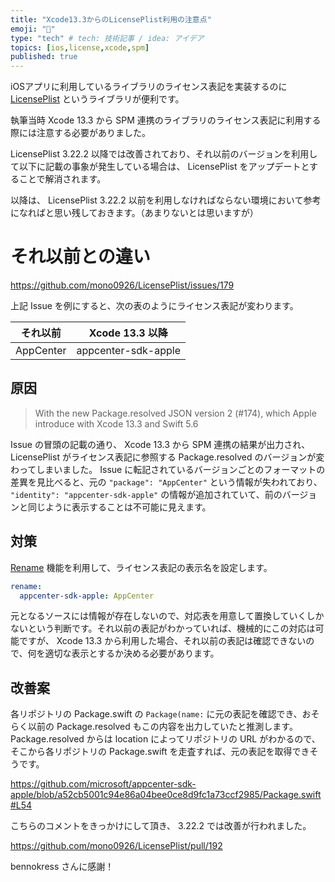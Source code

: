 ```yaml
---
title: "Xcode13.3からのLicensePlist利用の注意点"
emoji: "🔧"
type: "tech" # tech: 技術記事 / idea: アイデア
topics: [ios,license,xcode,spm]
published: true
---
```


iOSアプリに利用しているライブラリのライセンス表記を実装するのに [LicensePlist](https://github.com/mono0926/LicensePlist) というライブラリが便利です。

執筆当時 Xcode 13.3 から SPM 連携のライブラリのライセンス表記に利用する際には注意する必要がありました。

LicensePlist 3.22.2 以降では改善されており、それ以前のバージョンを利用して以下に記載の事象が発生している場合は、 LicensePlist をアップデートとすることで解消されます。

以降は、 LicensePlist 3.22.2 以前を利用しなければならない環境において参考になればと思い残しておきます。（あまりないとは思いますが）

# それ以前との違い

https://github.com/mono0926/LicensePlist/issues/179

上記 Issue を例にすると、次の表のようにライセンス表記が変わります。

| それ以前 | Xcode 13.3 以降 |
| -- | -- |
| AppCenter | appcenter-sdk-apple |

## 原因

> With the new Package.resolved JSON version 2 (#174), which Apple introduce with Xcode 13.3 and Swift 5.6

Issue の冒頭の記載の通り、 Xcode 13.3 から SPM 連携の結果が出力され、 LicensePlist がライセンス表記に参照する Package.resolved のバージョンが変わってしまいました。 Issue に転記されているバージョンごとのフォーマットの差異を見比べると、元の `"package": "AppCenter"` という情報が失われており、 `"identity": "appcenter-sdk-apple"` の情報が追加されていて、前のバージョンと同じように表示することは不可能に見えます。

## 対策

[Rename](https://github.com/mono0926/LicensePlist#rename) 機能を利用して、ライセンス表記の表示名を設定します。

```license-plist.yml
rename:
  appcenter-sdk-apple: AppCenter
```

元となるソースには情報が存在しないので、対応表を用意して置換していくしかないという判断です。それ以前の表記がわかっていれば、機械的にこの対応は可能ですが、 Xcode 13.3 から利用した場合、それ以前の表記は確認できないので、何を適切な表示とするか決める必要があります。

## 改善案

各リポジトリの Package.swift の `Package(name:` に元の表記を確認でき、おそらく以前の Package.resolved もこの内容を出力していたと推測します。 Package.resolved からは location によってリポジトリの URL がわかるので、そこから各リポジトリの Package.swift を走査すれば、元の表記を取得できそうです。

https://github.com/microsoft/appcenter-sdk-apple/blob/a52cb5001c94e86a04bee0ce8d9fc1a73ccf2985/Package.swift#L54

こちらのコメントをきっかけにして頂き、 3.22.2 では改善が行われました。

https://github.com/mono0926/LicensePlist/pull/192

bennokress さんに感謝！
